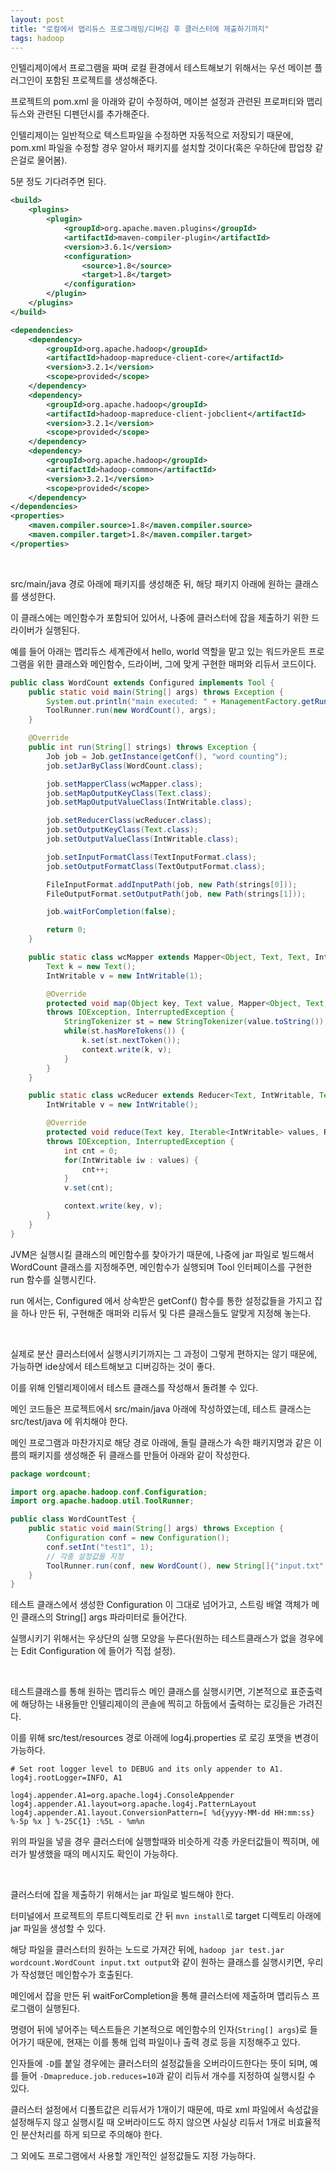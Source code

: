 ```yaml
---
layout: post
title: "로컬에서 맵리듀스 프로그래밍/디버깅 후 클러스터에 제출하기까지"
tags: hadoop
---
```


인텔리제이에서 프로그램을 짜며 로컬 환경에서 테스트해보기 위해서는 우선 메이븐 플러그인이 포함된 프로젝트를 생성해준다.

프로젝트의 pom.xml 을 아래와 같이 수정하여, 메이븐 설정과 관련된 프로퍼티와 맵리듀스와 관련된 디펜던시를 추가해준다.

인텔리제이는 일반적으로 텍스트파일을 수정하면 자동적으로 저장되기 때문에, pom.xml 파일을 수정할 경우 알아서 패키지를 설치할 것이다(혹은 우하단에 팝업창 같은걸로 물어봄).

5분 정도 기다려주면 된다.

```pom.xml
<build>
    <plugins>
        <plugin>
            <groupId>org.apache.maven.plugins</groupId>
            <artifactId>maven-compiler-plugin</artifactId>
            <version>3.6.1</version>
            <configuration>
                <source>1.8</source>
                <target>1.8</target>
            </configuration>
        </plugin>
    </plugins>
</build>

<dependencies>
    <dependency>
        <groupId>org.apache.hadoop</groupId>
        <artifactId>hadoop-mapreduce-client-core</artifactId>
        <version>3.2.1</version>
        <scope>provided</scope>
    </dependency>
    <dependency>
        <groupId>org.apache.hadoop</groupId>
        <artifactId>hadoop-mapreduce-client-jobclient</artifactId>
        <version>3.2.1</version>
        <scope>provided</scope>
    </dependency>
    <dependency>
        <groupId>org.apache.hadoop</groupId>
        <artifactId>hadoop-common</artifactId>
        <version>3.2.1</version>
        <scope>provided</scope>
    </dependency>
</dependencies>
<properties>
    <maven.compiler.source>1.8</maven.compiler.source>
    <maven.compiler.target>1.8</maven.compiler.target>
</properties>
```

<br>

src/main/java 경로 아래에 패키지를 생성해준 뒤, 해당 패키지 아래에 원하는 클래스를 생성한다.

이 클래스에는 메인함수가 포함되어 있어서, 나중에 클러스터에 잡을 제출하기 위한 드라이버가 실행된다.

예를 들어 아래는 맵리듀스 세계관에서 hello, world 역할을 맡고 있는 워드카운트 프로그램을 위한 클래스와 메인함수, 드라이버, 그에 맞게 구현한 매퍼와 리듀서 코드이다.

```java
public class WordCount extends Configured implements Tool {
    public static void main(String[] args) throws Exception {
        System.out.println("main executed: " + ManagementFactory.getRuntimeMXBean().getName());
        ToolRunner.run(new WordCount(), args);
    }

    @Override
    public int run(String[] strings) throws Exception {
        Job job = Job.getInstance(getConf(), "word counting");
        job.setJarByClass(WordCount.class);

        job.setMapperClass(wcMapper.class);
        job.setMapOutputKeyClass(Text.class);
        job.setMapOutputValueClass(IntWritable.class);

        job.setReducerClass(wcReducer.class);
        job.setOutputKeyClass(Text.class);
        job.setOutputValueClass(IntWritable.class);

        job.setInputFormatClass(TextInputFormat.class);
        job.setOutputFormatClass(TextOutputFormat.class);

        FileInputFormat.addInputPath(job, new Path(strings[0]));
        FileOutputFormat.setOutputPath(job, new Path(strings[1]));

        job.waitForCompletion(false);

        return 0;
    }

    public static class wcMapper extends Mapper<Object, Text, Text, IntWritable> {
        Text k = new Text();
        IntWritable v = new IntWritable(1);

        @Override
        protected void map(Object key, Text value, Mapper<Object, Text, Text, IntWritable>.Context context)
        throws IOException, InterruptedException {
            StringTokenizer st = new StringTokenizer(value.toString());
            while(st.hasMoreTokens()) {
                k.set(st.nextToken());
                context.write(k, v);
            }
        }
    }

    public static class wcReducer extends Reducer<Text, IntWritable, Text, IntWritable> {
        IntWritable v = new IntWritable();

        @Override
        protected void reduce(Text key, Iterable<IntWritable> values, Reducer<Text, IntWritable, Text, IntWritable>.Context context)
        throws IOException, InterruptedException {
            int cnt = 0;
            for(IntWritable iw : values) {
                cnt++;
            }
            v.set(cnt);

            context.write(key, v);
        }
    }
}
```

JVM은 실행시킬 클래스의 메인함수를 찾아가기 때문에, 나중에 jar 파일로 빌드해서 WordCount 클래스를 지정해주면, 메인함수가 실행되며 Tool 인터페이스를 구현한 run 함수를 실행시킨다.

run 에서는, Configured 에서 상속받은 getConf() 함수를 통한 설정값들을 가지고 잡을 하나 만든 뒤, 구현해준 매퍼와 리듀서 및 다른 클래스들도 알맞게 지정해 놓는다.

<br>

실제로 분산 클러스터에서 실행시키기까지는 그 과정이 그렇게 편하지는 않기 때문에, 가능하면 ide상에서 테스트해보고 디버깅하는 것이 좋다.

이를 위해 인텔리제이에서 테스트 클래스를 작성해서 돌려볼 수 있다.

메인 코드들은 프로젝트에서 src/main/java 아래에 작성하였는데, 테스트 클래스는 src/test/java 에 위치해야 한다.

메인 프로그램과 마찬가지로 해당 경로 아래에, 돌릴 클래스가 속한 패키지명과 같은 이름의 패키지를 생성해준 뒤 클래스를 만들어 아래와 같이 작성한다.

```java
package wordcount;

import org.apache.hadoop.conf.Configuration;
import org.apache.hadoop.util.ToolRunner;

public class WordCountTest {
    public static void main(String[] args) throws Exception {
        Configuration conf = new Configuration();
        conf.setInt("test1", 1);
        // 각종 설정값들 지정
        ToolRunner.run(conf, new WordCount(), new String[]{"input.txt", "output"})
    }
}
```

테스트 클래스에서 생성한 Configuration 이 그대로 넘어가고, 스트링 배열 객체가 메인 클래스의 String[] args 파라미터로 들어간다.

실행시키기 위해서는 우상단의 실행 모양을 누른다(원하는 테스트클래스가 없을 경우에는 Edit Configuration 에 들어가 직접 설정).

<br>

테스트클래스를 통해 원하는 맵리듀스 메인 클래스를 실행시키면, 기본적으로 표준출력에 해당하는 내용들만 인텔리제이의 콘솔에 찍히고 하둡에서 출력하는 로깅들은 가려진다.

이를 위해 src/test/resources 경로 아래에 log4j.properties 로 로깅 포맷을 변경이 가능하다.

```log
# Set root logger level to DEBUG and its only appender to A1.
log4j.rootLogger=INFO, A1

log4j.appender.A1=org.apache.log4j.ConsoleAppender
log4j.appender.A1.layout=org.apache.log4j.PatternLayout
log4j.appender.A1.layout.ConversionPattern=[ %d{yyyy-MM-dd HH:mm:ss} %-5p %x ] %-25C{1} :%5L - %m%n
```

위의 파일을 넣을 경우 클러스터에 실행할때와 비슷하게 각종 카운터값들이 찍히며, 에러가 발생했을 때의 메시지도 확인이 가능하다.

<br>

클러스터에 잡을 제출하기 위해서는 jar 파일로 빌드해야 한다.

터미널에서 프로젝트의 루트디렉토리로 간 뒤 ```mvn install```로 target 디렉토리 아래에 jar 파일을 생성할 수 있다.

해당 파일을 클러스터의 원하는 노드로 가져간 뒤에, ```hadoop jar test.jar wordcount.WordCount input.txt output```와 같이 원하는 클래스를 실행시키면, 우리가 작성했던 메인함수가 호출된다.

메인에서 잡을 만든 뒤 waitForCompletion을 통해 클러스터에 제출하며 맵리듀스 프로그램이 실행된다.

명령어 뒤에 넣어주는 텍스트들은 기본적으로 메인함수의 인자(```String[] args```)로 들어가기 때문에, 현재는 이를 통해 입력 파일이나 출력 경로 등을 지정해주고 있다.

인자들에 ```-D```를 붙일 경우에는 클러스터의 설정값들을 오버라이드한다는 뜻이 되며, 예를 들어 ```-Dmapreduce.job.reduces=10```과 같이 리듀서 개수를 지정하여 실행시킬 수 있다.

클러스터 설정에서 디폴트값은 리듀서가 1개이기 때문에, 따로 xml 파일에서 속성값을 설정해두지 않고 실행시킬 때 오버라이드도 하지 않으면 사실상 리듀서 1개로 비효율적인 분산처리를 하게 되므로 주의해야 한다.

그 외에도 프로그램에서 사용할 개인적인 설정값들도 지정 가능하다.